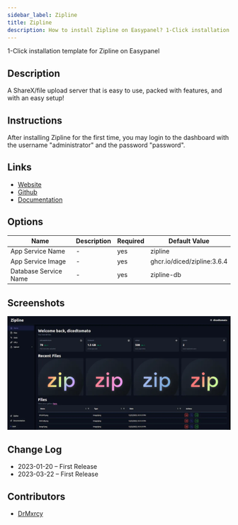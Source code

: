 ```yaml
---
sidebar_label: Zipline
title: Zipline
description: How to install Zipline on Easypanel? 1-Click installation template for Zipline on Easypanel
---
```


<!-- generated -->

1-Click installation template for Zipline on Easypanel

## Description

A ShareX/file upload server that is easy to use, packed with features, and with an easy setup!

## Instructions

After installing Zipline for the first time, you may login to the dashboard with the username &quot;administrator&quot; and the password &quot;password&quot;.

## Links

- [Website](https://zipline.diced.tech/)
- [Github](https://github.com/diced/zipline)
- [Documentation](https://zipline.diced.tech/docs/get-started)

## Options

Name | Description | Required | Default Value
-|-|-|-
App Service Name | - | yes | zipline
App Service Image | - | yes | ghcr.io/diced/zipline:3.6.4
Database Service Name | - | yes | zipline-db

## Screenshots

![Zipline Screenshot](./assets/screenshot.png)

## Change Log

- 2023-01-20 – First Release
- 2023-03-22 – First Release

## Contributors

- [DrMxrcy](https://github.com/DrMxrcy)
